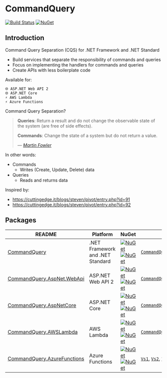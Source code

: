 # CommandQuery

[![Build Status](https://img.shields.io/appveyor/ci/hlaueriksson/commandquery.svg?style=flat-square)](https://ci.appveyor.com/project/hlaueriksson/commandquery)
[![NuGet](https://img.shields.io/nuget/v/CommandQuery.svg?style=flat-square)](https://www.nuget.org/packages/CommandQuery)

## Introduction

Command Query Separation (CQS) for .NET Framework and .NET Standard

* Build services that separate the responsibility of commands and queries
* Focus on implementing the handlers for commands and queries
* Create APIs with less boilerplate code

Available for:

```
🌐 ASP.NET Web API 2
🌐 ASP.NET Core
⚡ AWS Lambda
⚡ Azure Functions
```

Command Query Separation?

> **Queries**: Return a result and do not change the observable state of the system (are free of side effects).
>
> **Commands**: Change the state of a system but do not return a value.
>
> — <cite>[Martin Fowler](http://martinfowler.com/bliki/CommandQuerySeparation.html)</cite>

In other words:

* Commands
  * Writes (Create, Update, Delete) data
* Queries
  * Reads and returns data

Inspired by:
* https://cuttingedge.it/blogs/steven/pivot/entry.php?id=91
* https://cuttingedge.it/blogs/steven/pivot/entry.php?id=92

## Packages

README | Platform | NuGet | Sample
--- | --- | --- | ---
[CommandQuery](CommandQuery.md) | .NET Framework and .NET Standard | [![NuGet](https://img.shields.io/nuget/v/CommandQuery.svg?style=flat-square) ![NuGet](https://img.shields.io/nuget/dt/CommandQuery.svg?style=flat-square)](https://www.nuget.org/packages/CommandQuery) | [`CommandQuery.Sample`](/sample/CommandQuery.Sample)
[CommandQuery.AspNet.WebApi](CommandQuery.AspNet.WebApi.md) | ASP.NET Web API 2 | [![NuGet](https://img.shields.io/nuget/v/CommandQuery.AspNet.WebApi.svg?style=flat-square) ![NuGet](https://img.shields.io/nuget/dt/CommandQuery.AspNet.WebApi.svg?style=flat-square)](https://www.nuget.org/packages/CommandQuery.AspNet.WebApi) | [`CommandQuery.Sample.AspNet.WebApi`](/sample/CommandQuery.Sample.AspNet.WebApi)
[CommandQuery.AspNetCore](CommandQuery.AspNetCore.md) | ASP.NET Core | [![NuGet](https://img.shields.io/nuget/v/CommandQuery.AspNetCore.svg?style=flat-square) ![NuGet](https://img.shields.io/nuget/dt/CommandQuery.AspNetCore.svg?style=flat-square)](https://www.nuget.org/packages/CommandQuery.AspNetCore) | [`CommandQuery.Sample.AspNetCore`](/sample/CommandQuery.Sample.AspNetCore)
[CommandQuery.AWSLambda](CommandQuery.AWSLambda.md) | AWS Lambda | [![NuGet](https://img.shields.io/nuget/v/CommandQuery.AWSLambda.svg?style=flat-square) ![NuGet](https://img.shields.io/nuget/dt/CommandQuery.AWSLambda.svg?style=flat-square)](https://www.nuget.org/packages/CommandQuery.AWSLambda) | [`CommandQuery.Sample.AWSLambda`](/sample/CommandQuery.Sample.AWSLambda)
[CommandQuery.AzureFunctions](CommandQuery.AzureFunctions.md) | Azure Functions | [![NuGet](https://img.shields.io/nuget/v/CommandQuery.AzureFunctions.svg?style=flat-square) ![NuGet](https://img.shields.io/nuget/dt/CommandQuery.AzureFunctions.svg?style=flat-square)](https://www.nuget.org/packages/CommandQuery.AzureFunctions) | [`Vs1`](/sample/CommandQuery.Sample.AzureFunctions.Vs1), [`Vs2`](/sample/CommandQuery.Sample.AzureFunctions.Vs2), [`VsCode1`](/sample/CommandQuery.Sample.AzureFunctions.VsCode1), [`VsCode2`](/sample/CommandQuery.Sample.AzureFunctions.VsCode2)
